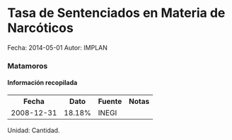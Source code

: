 Tasa de Sentenciados en Materia de Narcóticos
=====

Fecha: 2014-05-01
Autor: IMPLAN

### Matamoros

#### Información recopilada

<table class="table table-hover table-bordered">
  <tr><th>Fecha</th><th>Dato</th><th>Fuente</th><th>Notas</th></tr>
  <tr><td>2008-12-31</td><td>18.18%</td><td>INEGI</td><td></td></tr>
</table>

Unidad: Cantidad.
